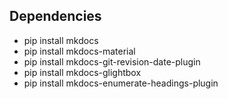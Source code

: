 ## Dependencies

- pip install mkdocs
- pip install mkdocs-material
- pip install mkdocs-git-revision-date-plugin
- pip install mkdocs-glightbox
- pip install mkdocs-enumerate-headings-plugin

